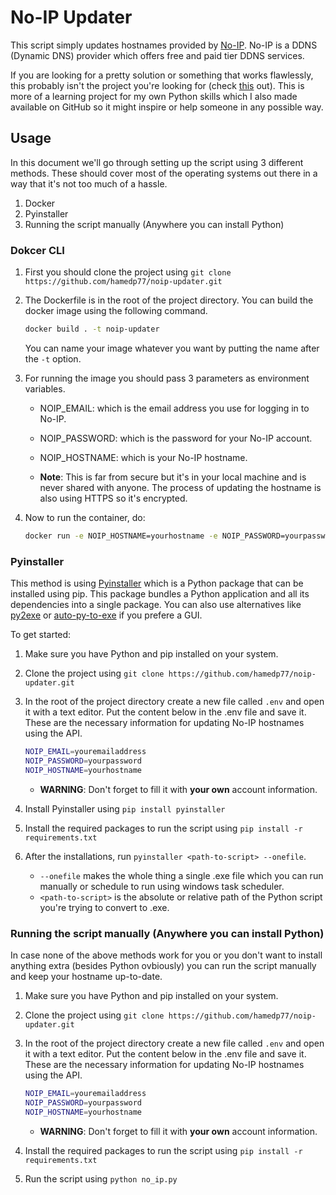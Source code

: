 # No-IP Updater

This script simply updates hostnames provided by [No-IP](https://www.noip.com/). No-IP is a DDNS (Dynamic DNS) provider which offers free and paid tier DDNS services.

If you are looking for a pretty solution or something that works flawlessly, this probably isn't the project you're looking for (check [this](https://github.com/pv8/noipy) out). This is more of a learning project for my own Python skills which I also made available on GitHub so it might inspire or help someone in any possible way.

## Usage

In this document we'll go through setting up the script using 3 different methods. These should cover most of the operating systems out there in a way that it's not too much  of a hassle.

1. Docker
2. Pyinstaller
3. Running the script manually (Anywhere you can install Python)

### Dokcer CLI

1. First you should clone the project using `git clone https://github.com/hamedp77/noip-updater.git`
2. The Dockerfile is in the root of the project directory. You can build the docker image using the following command.

   ```bash
   docker build . -t noip-updater
   ```

   You can name your image whatever you want by putting the name after the `-t` option.
3. For running the image you should pass 3 parameters as environment variables.

   - NOIP_EMAIL: which is the email address you use for logging in to No-IP.
   - NOIP_PASSWORD: which is the password for your No-IP account.
   - NOIP_HOSTNAME: which is your No-IP hostname.

   - **Note**: This is far from secure but it's in your local machine and is never shared with anyone. The process of updating the hostname is also using HTTPS so it's encrypted.

4. Now to run the container, do:

   ```bash
   docker run -e NOIP_HOSTNAME=yourhostname -e NOIP_PASSWORD=yourpassword -e NOIP_EMAIL=youremailaddress noip-updater
   ```

### Pyinstaller

This method is using [Pyinstaller](https://pyinstaller.org/) which is a Python package that can be installed using pip. This package  bundles a Python application and all its dependencies into a single package. You can also use alternatives like [py2exe](https://github.com/py2exe/py2exe) or [auto-py-to-exe](https://github.com/brentvollebregt/auto-py-to-exe) if you prefere a GUI.

To get started:

1. Make sure you have Python and pip installed on your system.
2. Clone the project using `git clone https://github.com/hamedp77/noip-updater.git`
3. In the root of the project directory create a new file called `.env` and open it with a text editor. Put the content below in the .env file and save it. These are the necessary information for updating No-IP hostnames using the API.

   ```bash
   NOIP_EMAIL=youremailaddress
   NOIP_PASSWORD=yourpassword
   NOIP_HOSTNAME=yourhostname
   ```

   - **WARNING**: Don't forget to fill it with **your own** account information.

4. Install Pyinstaller using `pip install pyinstaller`
5. Install the required packages to run the script using `pip install -r requirements.txt`
6. After the installations, run `pyinstaller <path-to-script> --onefile`.
   - `--onefile` makes the whole thing a single .exe file which you can run manually or schedule to run using windows task scheduler.
   - `<path-to-script>` is the absolute or relative path of the Python script you're trying to convert to .exe.

### Running the script manually (Anywhere you can install Python)

In case none of the above methods work for you or you don't want to install anything extra (besides Python ovbiously) you can run the script manually and keep your hostname up-to-date.

1. Make sure you have Python and pip installed on your system.
2. Clone the project using `git clone https://github.com/hamedp77/noip-updater.git`
3. In the root of the project directory create a new file called `.env` and open it with a text editor. Put the content below in the .env file and save it. These are the necessary information for updating No-IP hostnames using the API.

   ```bash
   NOIP_EMAIL=youremailaddress
   NOIP_PASSWORD=yourpassword
   NOIP_HOSTNAME=yourhostname
   ```

   - **WARNING**: Don't forget to fill it with **your own** account information.

4. Install the required packages to run the script using `pip install -r requirements.txt`
5. Run the script using `python no_ip.py`
